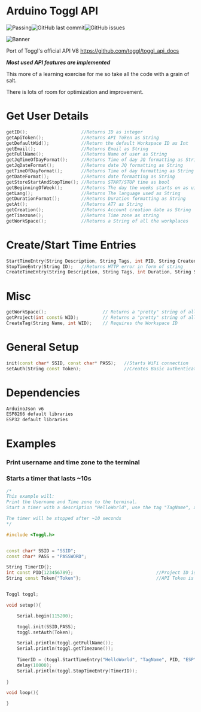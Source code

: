 # Arduino Toggl API

![Passing](https://img.shields.io/badge/build-passing-brightgreen)![GitHub last commit](https://img.shields.io/github/last-commit/JoeyStrandnes/Arduino-Toggl-API)![GitHub issues](https://img.shields.io/github/issues/JoeyStrandnes/Arduino-Toggl-API)

![Banner](https://i.imgur.com/Mr9Amfs.png)



Port of Toggl's official API V8 https://github.com/toggl/toggl_api_docs

***Most used API features are implemented***

This more of a learning exercise for me so take all the code with a grain of salt.

There is lots of room for optimization and improvement.



# Get User Details
```c++
getID();                    //Returns ID as integer
getApiToken();              //Returns API Token as String
getDefaultWid();            //Return the default Workspace ID as Int
getEmail();                 //Returns Email as String   
getFullName();              //Returns Name of user as String
getJqTimeOfDayFormat();     //Returns Time of day JQ formatting as String
getJqDateFormat();          //Returns date JQ formatting as String
getTimeOfDayFormat();       //Returns Time of day formatting as String
getDateFormat();            //Returns date formatting as String
getStoreStartAndStopTime(); //Returns START/STOP time as bool
getBeginningOfWeek();       //Returns The day the weeks starts on as uint
getLang();                  //Returns The language used as String
getDurationFormat();        //Returns Duration formatting as String
getAt();                    //Returns AT? as String
getCreation();              //Returns Account creation date as String
getTimezone();              //Returns Time zone as string
getWorkSpace();             //Returns a String of all the workplaces
```
# Create/Start Time Entries

```c++
StartTimeEntry(String Description, String Tags, int PID, String CreatedWith); 	// Returns the timer ID as a String
StopTimeEntry(String ID);	//Returns HTTP error in form of string
CreateTimeEntry(String Description, String Tags, int Duration, String Start, int PID, String CreatedWith); // Returns the timer ID as a String
```

# Misc

```c++
getWorkSpace(); 					// Returns a "pretty" string of all workspaces and ID's
getProject(int const& WID); 		// Returns a "pretty" string of all project is specific workplace
CreateTag(String Name, int WID); 	// Requires the Workspace ID
```



# General Setup

```c++
init(const char* SSID, const char* PASS); 	//Starts WiFi connection
setAuth(String const Token);                //Creates Basic authentication key
```

# Dependencies
```markdown
ArduinoJson v6
ESP8266 default libraries
ESP32 default libraries
```
# Examples

### Print username and time zone to the terminal

### Starts a timer that lasts ~10s

```c++
/*
This example will:
Print the Username and Time zone to the terminal.
Start a timer with a description "HelloWorld", use the tag "TagName", and created by "ESP".

The timer will be stopped after ~10 seconds
*/

#include <Toggl.h>


const char* SSID = "SSID";
const char* PASS = "PASSWORD";

String TimerID{};
int const PID{123456789};                               //Project ID is specific to each user project
String const Token{"Token"}; 							//API Token is found in "Profile Settings" 


Toggl toggl;

void setup(){

    Serial.begin(115200);

    toggl.init(SSID,PASS);
    toggl.setAuth(Token);

    Serial.println(toggl.getFullName());
    Serial.println(toggl.getTimezone());
    
    TimerID = (toggl.StartTimeEntry("HelloWorld", "TagName", PID, "ESP"));
    delay(10000);
    Serial.println(toggl.StopTimeEntry(TimerID));
  
}

void loop(){

}


```

